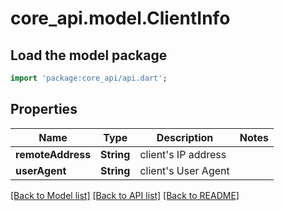 # core_api.model.ClientInfo

## Load the model package
```dart
import 'package:core_api/api.dart';
```

## Properties
Name | Type | Description | Notes
------------ | ------------- | ------------- | -------------
**remoteAddress** | **String** | client's IP address | 
**userAgent** | **String** | client's User Agent | 

[[Back to Model list]](../README.md#documentation-for-models) [[Back to API list]](../README.md#documentation-for-api-endpoints) [[Back to README]](../README.md)


